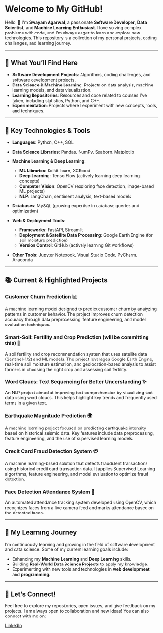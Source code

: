# Welcome to My GitHub!

Hello! 👋 I'm **Swayam Agarwal**, a passionate **Software Developer**, **Data Scientist**, and **Machine Learning Enthusiast**. I love solving complex problems with code, and I’m always eager to learn and explore new technologies. This repository is a collection of my personal projects, coding challenges, and learning journey.

---

## 🚀 What You’ll Find Here

- **Software Development Projects**: Algorithms, coding challenges, and software development projects.
- **Data Science & Machine Learning**: Projects on data analysis, machine learning models, and data visualization.
- **Learning Repositories**: Resources and code related to courses I’ve taken, including statistics, Python, and C++.
- **Experimentation**: Projects where I experiment with new concepts, tools, and techniques.

---

## 🌟 Key Technologies & Tools

- **Languages**: Python, C++, SQL

- **Data Science Libraries**: Pandas, NumPy, Seaborn, Matplotlib

- **Machine Learning & Deep Learning**:
  - **ML Libraries**: Scikit-learn, XGBoost
  - **Deep Learning**: TensorFlow (actively learning deep learning concepts)
  - **Computer Vision**: OpenCV (exploring face detection, image-based ML projects)
  - **NLP**: LangChain, sentiment analysis, text-based models

- **Databases**: MySQL (growing expertise in database queries and optimization)

- **Web & Deployment Tools**:
  - **Frameworks**: FastAPI, Streamlit
  - **Deployment & Satellite Data Processing**: Google Earth Engine (for soil moisture prediction)
  - **Version Control**: GitHub (actively learning Git workflows)

- **Other Tools**: Jupyter Notebook, Visual Studio Code, PyCharm, Anaconda

---

## 📚 Current & Highlighted Projects

### **Customer Churn Prediction** 📊
A machine learning model designed to predict customer churn by analyzing patterns in customer behavior. The project improves churn detection accuracy through data preprocessing, feature engineering, and model evaluation techniques.

### **Smart-Soil: Fertility and Crop Prediction (will be committing this)** 🌾

A soil fertility and crop recommendation system that uses satellite data (Sentinel-1/2) and ML models. The project leverages Google Earth Engine, real-time soil moisture estimation, and geolocation-based analysis to assist farmers in choosing the right crop and assessing soil fertility.

### **Word Clouds: Text Sequencing for Better Understanding** ✨
An NLP project aimed at improving text comprehension by visualizing text data using word clouds. This helps highlight key trends and frequently used terms in a given text.

### **Earthquake Magnitude Prediction** 🌍
A machine learning project focused on predicting earthquake intensity based on historical seismic data. Key features include data preprocessing, feature engineering, and the use of supervised learning models.

### **Credit Card Fraud Detection System** 💳
A machine learning-based solution that detects fraudulent transactions using historical credit card transaction data. It applies Supervised Learning algorithms, feature engineering, and model evaluation to optimize fraud detection.

### **Face Detection Attendance System** 📸
An automated attendance tracking system developed using OpenCV, which recognizes faces from a live camera feed and marks attendance based on the detected faces.

---

## 🌱 My Learning Journey

I’m continuously learning and growing in the field of software development and data science. Some of my current learning goals include:

- Enhancing my **Machine Learning** and **Deep Learning** skills.
- Building **Real-World Data Science Projects** to apply my knowledge.
- Experimenting with new tools and technologies in **web development** and **programming**.

---

## 🤝 Let’s Connect!

Feel free to explore my repositories, open issues, and give feedback on my projects. I am always open to collaboration and new ideas! You can also connect with me on:

[LinkedIn](https://www.linkedin.com/in/swayam-agarwal)

